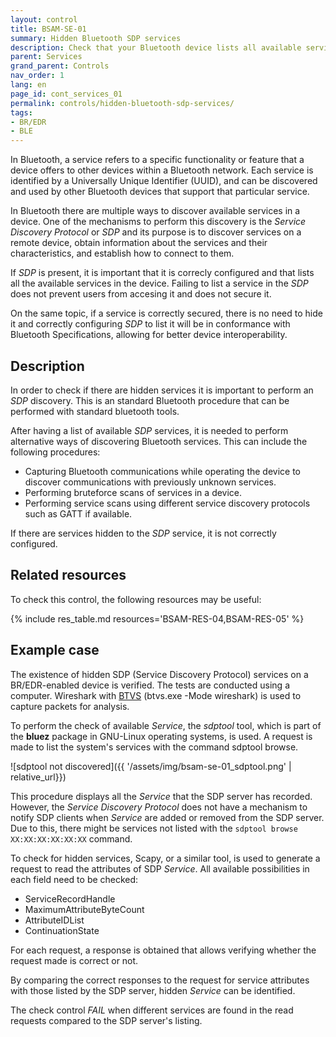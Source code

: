 ```yaml
---
layout: control
title: BSAM-SE-01
summary: Hidden Bluetooth SDP services
description: Check that your Bluetooth device lists all available services in the Service Discovery Protocol (SDP) and no hidden services exist.
parent: Services
grand_parent: Controls
nav_order: 1
lang: en
page_id: cont_services_01
permalink: controls/hidden-bluetooth-sdp-services/
tags:
- BR/EDR
- BLE
---
```


In Bluetooth, a service refers to a specific functionality or feature that a device offers to other devices within a Bluetooth network. Each service is identified by a Universally Unique Identifier (UUID), and can be discovered and used by other Bluetooth devices that support that particular service.

In Bluetooth there are multiple ways to discover available services in a device. One of the mechanisms to perform this discovery is the _Service Discovery Protocol_ or _SDP_ and its purpose is to discover services on a remote device, obtain information about the services and their characteristics, and establish how to connect to them.

If _SDP_ is present, it is important that it is correcly configured and that lists all the available services in the device. Failing to list a service in the _SDP_ does not prevent users from accesing it and does not secure it.

On the same topic, if a service is correctly secured, there is no need to hide it and correctly configuring _SDP_ to list it will be in conformance with Bluetooth Specifications, allowing for better device interoperability.


## Description

In order to check if there are hidden services it is important to perform an _SDP_ discovery. This is an standard Bluetooth procedure that can be performed with standard bluetooth tools.

After having a list of available _SDP_ services, it is needed to perform alternative ways of discovering Bluetooth services. This can include the following procedures:

* Capturing Bluetooth communications while operating the device to discover communications with previously unknown services.
* Performing bruteforce scans of services in a device.
* Performing service scans using different service discovery protocols such as GATT if available.

If there are services hidden to the _SDP_ service, it is not correctly configured.


## Related resources

To check this control, the following resources may be useful:

{% include res_table.md resources='BSAM-RES-04,BSAM-RES-05' %}


## Example case

The existence of hidden SDP (Service Discovery Protocol) services on a BR/EDR-enabled device is verified. The tests are conducted using a computer. Wireshark with [BTVS](https://learn.microsoft.com/es-es/windows-hardware/drivers/bluetooth/testing-btp-tools-btvs) (btvs.exe -Mode wireshark) is used to capture packets for analysis.

To perform the check of available _Service_, the _sdptool_ tool, which is part of the __bluez__ package in GNU-Linux operating systems, is used. A request is made to list the system's services with the command sdptool browse.

![sdptool not discovered]({{ '/assets/img/bsam-se-01_sdptool.png' | relative_url}})

This procedure displays all the _Service_ that the SDP server has recorded. However, the _Service Discovery Protocol_ does not have a mechanism to notify SDP clients when _Service_ are added or removed from the SDP server. Due to this, there might be services not listed with the `sdptool browse XX:XX:XX:XX:XX:XX` command.

To check for hidden services, Scapy, or a similar tool, is used to generate a request to read the attributes of SDP _Service_. All available possibilities in each field need to be checked:

* ServiceRecordHandle
* MaximumAttributeByteCount
* AttributeIDList
* ContinuationState

For each request, a response is obtained that allows verifying whether the request made is correct or not.

By comparing the correct responses to the request for service attributes with those listed by the SDP server, hidden _Service_ can be identified.

The check control _FAIL_ when different services are found in the read requests compared to the SDP server's listing.